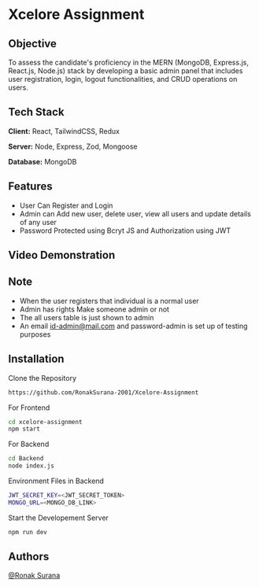 
# Xcelore Assignment

## Objective

To assess the candidate's proficiency in the MERN (MongoDB, Express.js, React.js, Node.js)
stack by developing a basic admin panel that includes user registration, login, logout
functionalities, and CRUD operations on users.
## Tech Stack

**Client:** React, TailwindCSS, Redux

**Server:** Node, Express, Zod, Mongoose

**Database:** MongoDB

## Features

- User Can Register and Login
- Admin can Add new user, delete user, view all users and update details of any user
- Password Protected using Bcryt JS and Authorization using JWT

## Video Demonstration

## Note
- When the user registers that individual is a normal user
- Admin has rights Make someone admin or not
- The all users table is just shown to admin
- An email id-admin@mail.com and password-admin is set up of testing purposes
## Installation

Clone the Repository

```bash
https://github.com/RonakSurana-2001/Xcelore-Assignment
```
For Frontend
```bash
cd xcelore-assignment
npm start
```

For Backend
```bash
cd Backend
node index.js
```

Environment Files in Backend
```bash
JWT_SECRET_KEY=<JWT_SECRET_TOKEN>
MONGO_URL=<MONGO_DB_LINK>
```

Start the Developement Server
```bash
npm run dev
```

## Authors

 [@Ronak Surana](https://www.linkedin.com/in/ronak-surana-944550205/)

